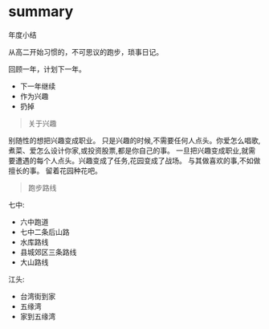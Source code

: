 # summary

年度小结

从高二开始习惯的，不可思议的跑步，琐事日记。

回顾一年，计划下一年。

- 下一年继续
- 作为兴趣
- 扔掉

> 关于兴趣

别随性的想把兴趣变成职业。
只是兴趣的时候,不需要任何人点头。你爱怎么唱歌,煮菜、爱怎么设计你家,或投资股票,都是你自己的事。
一旦把兴趣变成职业,就需要遭遇的每个人点头。兴趣变成了任务,花园变成了战场。
与其做喜欢的事,不如做擅长的事。
留着花园种花吧。


> 跑步路线

七中:
- 六中跑道
- 七中二条后山路
- 水库路线
- 县城郊区三条路线
- 大山路线

江头:
- 台湾街到家
- 五缘湾
- 家到五缘湾

